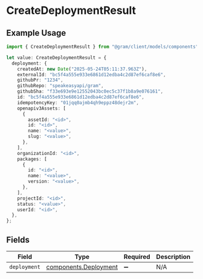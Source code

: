 # CreateDeploymentResult

## Example Usage

```typescript
import { CreateDeploymentResult } from "@gram/client/models/components";

let value: CreateDeploymentResult = {
  deployment: {
    createdAt: new Date("2025-05-24T05:11:37.963Z"),
    externalId: "bc5f4a555e933e6861d12edba4c2d87ef6caf8e6",
    githubPr: "1234",
    githubRepo: "speakeasyapi/gram",
    githubSha: "f33e693e9e12552043bc0ec5c37f1b8a9e076161",
    id: "bc5f4a555e933e6861d12edba4c2d87ef6caf8e6",
    idempotencyKey: "01jqq0ajmb4qh9eppz48dejr2m",
    openapiv3Assets: [
      {
        assetId: "<id>",
        id: "<id>",
        name: "<value>",
        slug: "<value>",
      },
    ],
    organizationId: "<id>",
    packages: [
      {
        id: "<id>",
        name: "<value>",
        version: "<value>",
      },
    ],
    projectId: "<id>",
    status: "<value>",
    userId: "<id>",
  },
};
```

## Fields

| Field                                                          | Type                                                           | Required                                                       | Description                                                    |
| -------------------------------------------------------------- | -------------------------------------------------------------- | -------------------------------------------------------------- | -------------------------------------------------------------- |
| `deployment`                                                   | [components.Deployment](../../models/components/deployment.md) | :heavy_minus_sign:                                             | N/A                                                            |
